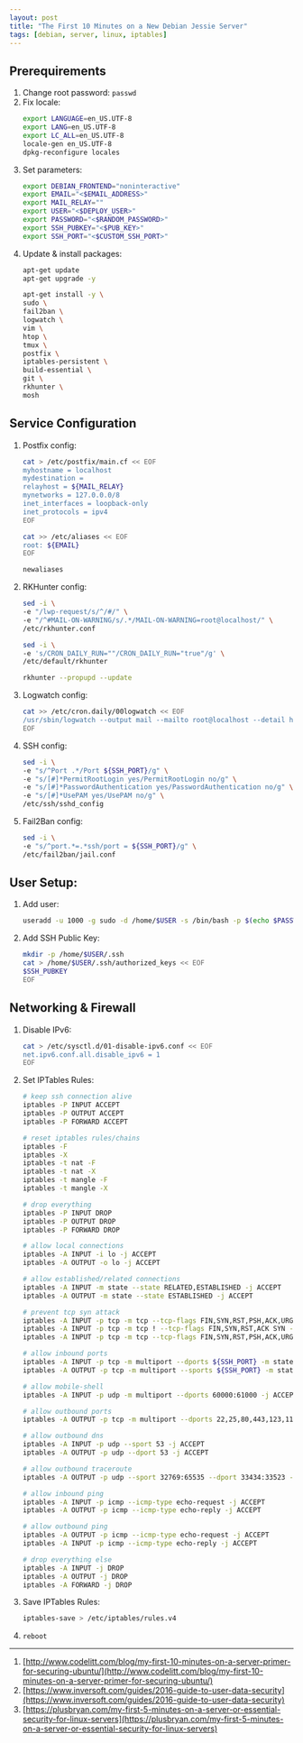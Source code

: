 ```yaml
---
layout: post
title: "The First 10 Minutes on a New Debian Jessie Server"
tags: [debian, server, linux, iptables]
---
```


## Prerequirements
1. Change root password: `passwd`
2. Fix locale:
   ```bash
   export LANGUAGE=en_US.UTF-8
   export LANG=en_US.UTF-8
   export LC_ALL=en_US.UTF-8
   locale-gen en_US.UTF-8
   dpkg-reconfigure locales
   ```
3. Set parameters:
   ```bash
   export DEBIAN_FRONTEND="noninteractive"
   export EMAIL="<$EMAIL_ADDRESS>"
   export MAIL_RELAY=""
   export USER="<$DEPLOY_USER>"
   export PASSWORD="<$RANDOM_PASSWORD>"
   export SSH_PUBKEY="<$PUB_KEY>"
   export SSH_PORT="<$CUSTOM_SSH_PORT>"
   ```
4. Update & install packages:
   ```bash
   apt-get update
   apt-get upgrade -y

   apt-get install -y \
   sudo \
   fail2ban \
   logwatch \
   vim \
   htop \
   tmux \
   postfix \
   iptables-persistent \
   build-essential \
   git \
   rkhunter \
   mosh
   ```

## Service Configuration
1. Postfix config:
   ```bash
   cat > /etc/postfix/main.cf << EOF
   myhostname = localhost
   mydestination =
   relayhost = ${MAIL_RELAY}
   mynetworks = 127.0.0.0/8
   inet_interfaces = loopback-only
   inet_protocols = ipv4
   EOF
   
   cat >> /etc/aliases << EOF
   root: ${EMAIL}
   EOF
   
   newaliases
    ```
2. RKHunter config:
   ```bash
   sed -i \
   -e "/lwp-request/s/^/#/" \
   -e "/^#MAIL-ON-WARNING/s/.*/MAIL-ON-WARNING=root@localhost/" \
   /etc/rkhunter.conf
   
   sed -i \
   -e 's/CRON_DAILY_RUN=""/CRON_DAILY_RUN="true"/g' \
   /etc/default/rkhunter
   
   rkhunter --propupd --update
   ```
3. Logwatch config:
   ```bash
   cat >> /etc/cron.daily/00logwatch << EOF
   /usr/sbin/logwatch --output mail --mailto root@localhost --detail high
   EOF
   ```
4. SSH config:
   ```bash
   sed -i \
   -e "s/^Port .*/Port ${SSH_PORT}/g" \
   -e "s/[#]*PermitRootLogin yes/PermitRootLogin no/g" \
   -e "s/[#]*PasswordAuthentication yes/PasswordAuthentication no/g" \
   -e "s/[#]*UsePAM yes/UsePAM no/g" \
   /etc/ssh/sshd_config
   ```
5. Fail2Ban config:
   ```bash
   sed -i \
   -e "s/^port.*=.*ssh/port = ${SSH_PORT}/g" \
   /etc/fail2ban/jail.conf
   ```

## User Setup:
1. Add user:
   ```bash
   useradd -u 1000 -g sudo -d /home/$USER -s /bin/bash -p $(echo $PASSWORD | openssl passwd -1 -stdin) $USER
   ```

2. Add SSH Public Key:
   ```bash
   mkdir -p /home/$USER/.ssh
   cat > /home/$USER/.ssh/authorized_keys << EOF
   $SSH_PUBKEY
   EOF
   ```

## Networking & Firewall
1. Disable IPv6:
   ```bash
   cat > /etc/sysctl.d/01-disable-ipv6.conf << EOF
   net.ipv6.conf.all.disable_ipv6 = 1
   EOF
   ```
2. Set IPTables Rules:
   ```bash
   # keep ssh connection alive
   iptables -P INPUT ACCEPT
   iptables -P OUTPUT ACCEPT
   iptables -P FORWARD ACCEPT
   
   # reset iptables rules/chains
   iptables -F
   iptables -X
   iptables -t nat -F
   iptables -t nat -X
   iptables -t mangle -F
   iptables -t mangle -X
   
   # drop everything
   iptables -P INPUT DROP
   iptables -P OUTPUT DROP
   iptables -P FORWARD DROP
   
   # allow local connections
   iptables -A INPUT -i lo -j ACCEPT
   iptables -A OUTPUT -o lo -j ACCEPT
   
   # allow established/related connections
   iptables -A INPUT -m state --state RELATED,ESTABLISHED -j ACCEPT
   iptables -A OUTPUT -m state --state ESTABLISHED -j ACCEPT
   
   # prevent tcp syn attack
   iptables -A INPUT -p tcp -m tcp --tcp-flags FIN,SYN,RST,PSH,ACK,URG NONE -j DROP
   iptables -A INPUT -p tcp -m tcp ! --tcp-flags FIN,SYN,RST,ACK SYN -m state --state NEW -j DROP
   iptables -A INPUT -p tcp -m tcp --tcp-flags FIN,SYN,RST,PSH,ACK,URG FIN,SYN,RST,PSH,ACK,URG -j DROP
   
   # allow inbound ports
   iptables -A INPUT -p tcp -m multiport --dports ${SSH_PORT} -m state --state NEW,ESTABLISHED -j ACCEPT
   iptables -A OUTPUT -p tcp -m multiport --sports ${SSH_PORT} -m state --state ESTABLISHED -j ACCEPT
   
   # allow mobile-shell
   iptables -A INPUT -p udp -m multiport --dports 60000:61000 -j ACCEPT
   
   # allow outbound ports
   iptables -A OUTPUT -p tcp -m multiport --dports 22,25,80,443,123,11371 -m state --state NEW -j ACCEPT
   
   # allow outbound dns
   iptables -A INPUT -p udp --sport 53 -j ACCEPT
   iptables -A OUTPUT -p udp --dport 53 -j ACCEPT
   
   # allow outbound traceroute
   iptables -A OUTPUT -p udp --sport 32769:65535 --dport 33434:33523 -m state --state NEW -j ACCEPT
   
   # allow inbound ping
   iptables -A INPUT -p icmp --icmp-type echo-request -j ACCEPT
   iptables -A OUTPUT -p icmp --icmp-type echo-reply -j ACCEPT
   
   # allow outbound ping
   iptables -A OUTPUT -p icmp --icmp-type echo-request -j ACCEPT
   iptables -A INPUT -p icmp --icmp-type echo-reply -j ACCEPT
   
   # drop everything else
   iptables -A INPUT -j DROP
   iptables -A OUTPUT -j DROP
   iptables -A FORWARD -j DROP
   ```
3. Save IPTables Rules:
   ```bash
   iptables-save > /etc/iptables/rules.v4
   ```
4. `reboot`

---
1. [http://www.codelitt.com/blog/my-first-10-minutes-on-a-server-primer-for-securing-ubuntu/](http://www.codelitt.com/blog/my-first-10-minutes-on-a-server-primer-for-securing-ubuntu/)
2. [https://www.inversoft.com/guides/2016-guide-to-user-data-security](https://www.inversoft.com/guides/2016-guide-to-user-data-security)
3. [https://plusbryan.com/my-first-5-minutes-on-a-server-or-essential-security-for-linux-servers](https://plusbryan.com/my-first-5-minutes-on-a-server-or-essential-security-for-linux-servers)
